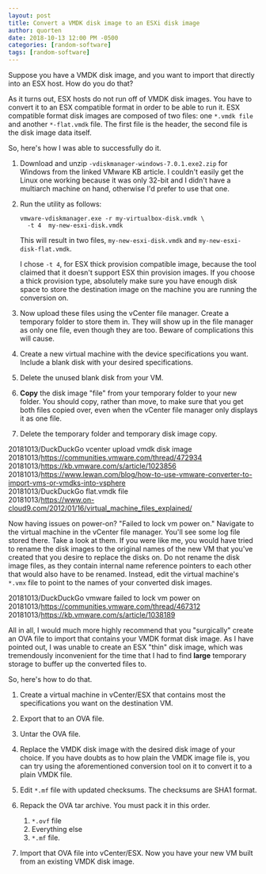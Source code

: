 ```yaml
---
layout: post
title: Convert a VMDK disk image to an ESXi disk image
author: quorten
date: 2018-10-13 12:00 PM -0500
categories: [random-software]
tags: [random-software]
---
```


Suppose you have a VMDK disk image, and you want to import that
directly into an ESX host.  How do you do that?

As it turns out, ESX hosts do not run off of VMDK disk images.  You
have to convert it to an ESX compatible format in order to be able to
run it.  ESX compatible format disk images are composed of two files:
one `*.vmdk file` and another `*-flat.vmdk` file.  The first file is
the header, the second file is the disk image data itself.

So, here's how I was able to successfully do it.

1. Download and unzip `-vdiskmanager-windows-7.0.1.exe2.zip` for
   Windows from the linked VMware KB article.  I couldn't easily get
   the Linux one working because it was only 32-bit and I didn't have
   a multiarch machine on hand, otherwise I'd prefer to use that one.

<!-- more -->

2. Run the utility as follows:

       vmware-vdiskmanager.exe -r my-virtualbox-disk.vmdk \
         -t 4  my-new-esxi-disk.vmdk

   This will result in two files, `my-new-esxi-disk.vmdk` and
   `my-new-esxi-disk-flat.vmdk`.

   I chose `-t 4`, for ESX thick provision compatible image, because
   the tool claimed that it doesn't support ESX thin provision images.
   If you choose a thick provision type, absolutely make sure you have
   enough disk space to store the destination image on the machine you
   are running the conversion on.

3. Now upload these files using the vCenter file manager.  Create a
   temporary folder to store them in.  They will show up in the file
   manager as only one file, even though they are too.  Beware of
   complications this will cause.

4. Create a new virtual machine with the device specifications you
   want.  Include a blank disk with your desired specifications.

5. Delete the unused blank disk from your VM.

6. **Copy** the disk image "file" from your temporary folder to your
   new folder.  You should copy, rather than move, to make sure that
   you get both files copied over, even when the vCenter file manager
   only displays it as one file.

7. Delete the temporary folder and temporary disk image copy.

20181013/DuckDuckGo vcenter upload vmdk disk image  
20181013/https://communities.vmware.com/thread/472934  
20181013/https://kb.vmware.com/s/article/1023856  
20181013/https://www.lewan.com/blog/how-to-use-vmware-converter-to-import-vms-or-vmdks-into-vsphere  
20181013/DuckDuckGo flat.vmdk file  
20181013/https://www.on-cloud9.com/2012/01/16/virtual_machine_files_explained/

Now having issues on power-on?  "Failed to lock vm power on."
Navigate to the virtual machine in the vCenter file manager.  You'll
see some log file stored there.  Take a look at them.  If you were
like me, you would have tried to rename the disk images to the
original names of the new VM that you've created that you desire to
replace the disks on.  Do not rename the disk image files, as they
contain internal name reference pointers to each other that would also
have to be renamed.  Instead, edit the virtual machine's `*.vmx` file
to point to the names of your converted disk images.

20181013/DuckDuckGo vmware failed to lock vm power on  
20181013/https://communities.vmware.com/thread/467312  
20181013/https://kb.vmware.com/s/article/1038189

All in all, I would much more highly recommend that you "surgically"
create an OVA file to import that contains your VMDK format disk
image.  As I have pointed out, I was unable to create an ESX "thin"
disk image, which was tremendously inconvenient for the time that I
had to find **large** temporary storage to buffer up the converted
files to.

So, here's how to do that.

1. Create a virtual machine in vCenter/ESX that contains most the
   specifications you want on the destination VM.

2. Export that to an OVA file.

3. Untar the OVA file.

4. Replace the VMDK disk image with the desired disk image of your
   choice.  If you have doubts as to how plain the VMDK image file is,
   you can try using the aforementioned conversion tool on it to
   convert it to a plain VMDK file.

5. Edit `*.mf` file with updated checksums.  The checksums are SHA1
   format.

6. Repack the OVA tar archive.  You must pack it in this order.

    1. `*.ovf` file
    2. Everything else
    3. `*.mf` file.

7. Import that OVA file into vCenter/ESX.  Now you have your new VM
   built from an existing VMDK disk image.
